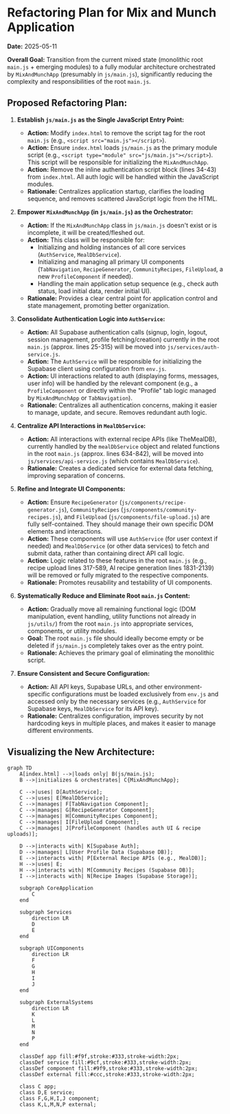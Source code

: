 # Refactoring Plan for Mix and Munch Application

**Date:** 2025-05-11

**Overall Goal:** Transition from the current mixed state (monolithic root `main.js` + emerging modules) to a fully modular architecture orchestrated by `MixAndMunchApp` (presumably in `js/main.js`), significantly reducing the complexity and responsibilities of the root `main.js`.

## Proposed Refactoring Plan:

1.  **Establish `js/main.js` as the Single JavaScript Entry Point:**
    *   **Action:** Modify `index.html` to remove the script tag for the root `main.js` (e.g., `<script src="main.js"></script>`).
    *   **Action:** Ensure `index.html` loads `js/main.js` as the primary module script (e.g., `<script type="module" src="js/main.js"></script>`). This script will be responsible for initializing the `MixAndMunchApp`.
    *   **Action:** Remove the inline authentication script block (lines 34-43) from `index.html`. All auth logic will be handled within the JavaScript modules.
    *   **Rationale:** Centralizes application startup, clarifies the loading sequence, and removes scattered JavaScript logic from the HTML.

2.  **Empower `MixAndMunchApp` (in `js/main.js`) as the Orchestrator:**
    *   **Action:** If the `MixAndMunchApp` class in `js/main.js` doesn't exist or is incomplete, it will be created/fleshed out.
    *   **Action:** This class will be responsible for:
        *   Initializing and holding instances of all core services (`AuthService`, `MealDbService`).
        *   Initializing and managing all primary UI components (`TabNavigation`, `RecipeGenerator`, `CommunityRecipes`, `FileUpload`, a new `ProfileComponent` if needed).
        *   Handling the main application setup sequence (e.g., check auth status, load initial data, render initial UI).
    *   **Rationale:** Provides a clear central point for application control and state management, promoting better organization.

3.  **Consolidate Authentication Logic into `AuthService`:**
    *   **Action:** All Supabase authentication calls (signup, login, logout, session management, profile fetching/creation) currently in the root `main.js` (approx. lines 25-315) will be moved into `js/services/auth-service.js`.
    *   **Action:** The `AuthService` will be responsible for initializing the Supabase client using configuration from `env.js`.
    *   **Action:** UI interactions related to auth (displaying forms, messages, user info) will be handled by the relevant component (e.g., a `ProfileComponent` or directly within the "Profile" tab logic managed by `MixAndMunchApp` or `TabNavigation`).
    *   **Rationale:** Centralizes all authentication concerns, making it easier to manage, update, and secure. Removes redundant auth logic.

4.  **Centralize API Interactions in `MealDbService`:**
    *   **Action:** All interactions with external recipe APIs (like TheMealDB), currently handled by the `mealDbService` object and related functions in the root `main.js` (approx. lines 634-842), will be moved into `js/services/api-service.js` (which contains `MealDbService`).
    *   **Rationale:** Creates a dedicated service for external data fetching, improving separation of concerns.

5.  **Refine and Integrate UI Components:**
    *   **Action:** Ensure `RecipeGenerator` (`js/components/recipe-generator.js`), `CommunityRecipes` (`js/components/community-recipes.js`), and `FileUpload` (`js/components/file-upload.js`) are fully self-contained. They should manage their own specific DOM elements and interactions.
    *   **Action:** These components will use `AuthService` (for user context if needed) and `MealDbService` (or other data services) to fetch and submit data, rather than containing direct API call logic.
    *   **Action:** Logic related to these features in the root `main.js` (e.g., recipe upload lines 317-589, AI recipe generation lines 1831-2139) will be removed or fully migrated to the respective components.
    *   **Rationale:** Promotes reusability and testability of UI components.

6.  **Systematically Reduce and Eliminate Root `main.js` Content:**
    *   **Action:** Gradually move all remaining functional logic (DOM manipulation, event handling, utility functions not already in `js/utils/`) from the root `main.js` into appropriate services, components, or utility modules.
    *   **Goal:** The root `main.js` file should ideally become empty or be deleted if `js/main.js` completely takes over as the entry point.
    *   **Rationale:** Achieves the primary goal of eliminating the monolithic script.

7.  **Ensure Consistent and Secure Configuration:**
    *   **Action:** All API keys, Supabase URLs, and other environment-specific configurations must be loaded exclusively from `env.js` and accessed only by the necessary services (e.g., `AuthService` for Supabase keys, `MealDbService` for its API key).
    *   **Rationale:** Centralizes configuration, improves security by not hardcoding keys in multiple places, and makes it easier to manage different environments.

## Visualizing the New Architecture:

```mermaid
graph TD
    A[index.html] -->|loads only| B(js/main.js);
    B -->|initializes & orchestrates| C{MixAndMunchApp};

    C -->|uses| D[AuthService];
    C -->|uses| E[MealDbService];
    C -->|manages| F[TabNavigation Component];
    C -->|manages| G[RecipeGenerator Component];
    C -->|manages| H[CommunityRecipes Component];
    C -->|manages| I[FileUpload Component];
    C -->|manages| J[ProfileComponent (handles auth UI & recipe uploads)];

    D -->|interacts with| K[Supabase Auth];
    D -->|manages| L[User Profile Data (Supabase DB)];
    E -->|interacts with| P[External Recipe APIs (e.g., MealDB)];
    H -->|uses| E;
    H -->|interacts with| M[Community Recipes (Supabase DB)];
    I -->|interacts with| N[Recipe Images (Supabase Storage)];

    subgraph CoreApplication
        C
    end

    subgraph Services
        direction LR
        D
        E
    end

    subgraph UIComponents
        direction LR
        F
        G
        H
        I
        J
    end

    subgraph ExternalSystems
        direction LR
        K
        L
        M
        N
        P
    end

    classDef app fill:#f9f,stroke:#333,stroke-width:2px;
    classDef service fill:#9cf,stroke:#333,stroke-width:2px;
    classDef component fill:#9f9,stroke:#333,stroke-width:2px;
    classDef external fill:#ccc,stroke:#333,stroke-width:2px;

    class C app;
    class D,E service;
    class F,G,H,I,J component;
    class K,L,M,N,P external;